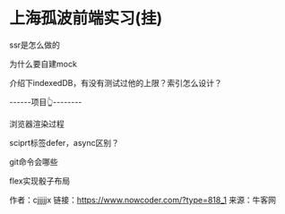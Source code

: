 # 上海孤波前端实习(挂)

ssr是怎么做的

为什么要自建mock

介绍下indexedDB，有没有测试过他的上限？索引怎么设计？

------项目👆--------

浏览器渲染过程

sciprt标签defer，async区别？

git命令会哪些

flex实现骰子布局



作者：cjjjjjx
链接：https://www.nowcoder.com/?type=818_1
来源：牛客网